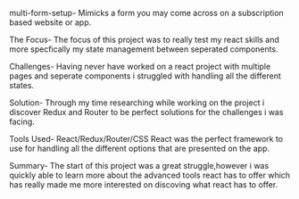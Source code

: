 multi-form-setup-
Mimicks a form you may come across on a subscription based website or app.

The Focus-
The focus of this project was to really test my react skills and more specfically my state management between seperated components.

Challenges-
Having never have worked on a react project with multiple pages and seperate components i struggled with handling all the different states.

Solution-
Through my time researching while working on the project i discover Redux and Router to be perfect solutions for the challenges i was facing.

Tools Used-
React/Redux/Router/CSS
React was the perfect framework to use  for handling all the different options that are presented on the app.


Summary-
The start of this project was a great struggle,however i was quickly able to learn more about the advanced tools react has to offer which has really made me more interested on discoving what react has to offer.
